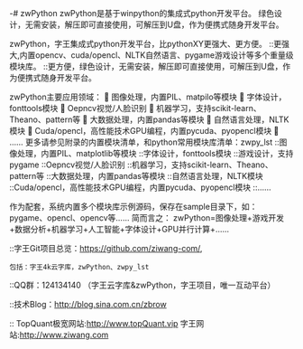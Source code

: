 -# zwPython
zwPython是基于winpython的集成式python开发平台。
绿色设计，无需安装，解压即可直接使用，可解压到U盘，作为便携式随身开发平台。

zwPython，字王集成式python开发平台，比pythonXY更强大、更方便。
::更强大,内置opencv、cuda/opencl、NLTK自然语言、pygame游戏设计等多个重量级模块库。
::更方便，绿色设计，无需安装，解压即可直接使用，可解压到U盘，作为便携式随身开发平台。

zwPython主要应用领域：
	图像处理，内置PIL、matpilo等模块
	字体设计，fonttools模块
	Oepncv视觉/人脸识别
	机器学习，支持scikit-learn、Theano、pattern等
	大数据处理，内置pandas等模块
	自然语言处理，NLTK模块
	Cuda/opencl，高性能技术GPU编程，内置pycuda、pyopencl模块
	……
更多请参见附录的内置模块清单，和python常用模块库清单：zwpy_lst
::图像处理，内置PIL、matplotlib等模块
::字体设计，fonttools模块
::游戏设计，支持pygame
::Oepncv视觉/人脸识别
::机器学习，支持scikit-learn、Theano、pattern等
::大数据处理，内置pandas等模块
::自然语言处理，NLTK模块
::Cuda/opencl，高性能技术GPU编程，内置pycuda、pyopencl模块
::……

作为配套，系统内置多个模块库示例源码，保存在sample目录下，如：pygame、opencl、opencv等......
简而言之：
zwPython=图像处理+游戏开发+数据分析+机器学习+人工智能+字体设计+GPU并行计算+......


::字王Git项目总览：https://github.com/ziwang-com/,

    包括：字王4k云字库，zwPython、zwpy_lst
    
::QQ群：124134140 （字王云字库&zwPython，字王项目，唯一互动平台）

::技术Blog：http://blog.sina.com.cn/zbrow


:: TopQuant极宽网站:http://www.topQuant.vip  字王网站:http://www.ziwang.com  



